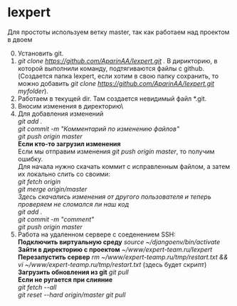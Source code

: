 # Iexpert
Для простоты используем ветку master, так как работаем над проектом в двоем

0. Установить git.
1. *git clone https://github.com/AparinAA/Iexpert.git .* В дирикторию, в которой выполнили команду, подтягиваются файлы с github. (Создается папка Iexpert, если хотим в свою папку сохранить, то можно добавить *git clone https://github.com/AparinAA/Iexpert.git myfolder*).
2. Работаем в текущей dir. Там создается невидимый файл \*.git.
3. Вносим изменения в директорию\ 
4. Для добавления изменений\
*git add .*\
*git commit -m "Комментарий по изменению файлов"*\
*git push origin master*\
**Если кто-то загрузил изменения**\
Если мы отправим изменения *git push origin master*, то получим ошибку.\
Для начала нужно скачать коммит с исправленным файлом, а затем их локально слить со своими:\
*git fetch origin*\
*git merge origin/master*\
*Здесь скачались изменения от другого пользователя и теперь проверяем не сломался ли наш код*\
*git add .*\
*git commit -m "comment"*\
*git push origin master*
5. Работа на удаленном сервере с соеденением SSH:\
**Подключить виртуальную среду** *source ~/djangoenv/bin/activate*\
**Зайти в директорию с проектом** *~/www/expert-team.ru/Iexpert*\
**Перезапустить сервер** *rm ~/www/expert-teamp.ru/tmp/restart.txt && vi ~/www/expert-teamp.ru/tmp/restart.txt* (здесь будет скрипт)\
**Загрузить обновления из git** *git pull*\
**Если не ругается при слияние**\
*git fetch --all*\
*git reset --hard origin/master*
*git pull*
